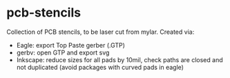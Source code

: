 pcb-stencils
============
Collection of PCB stencils, to be laser cut from mylar.  Created via:

- Eagle: export Top Paste gerber (.GTP)
- gerbv: open GTP and export svg
- Inkscape: reduce sizes for all pads by 10mil, check paths are closed and not duplicated (avoid packages with curved pads in eagle)
